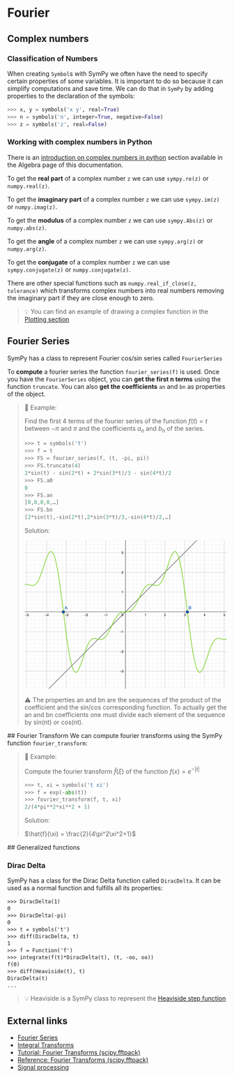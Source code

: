 # Fourier

## Complex numbers

### Classification of Numbers

When creating `Symbol`s with SymPy we often have the need to specify certain properties of some variables. It is important to do so because it can simplify computations and save time. We can do that in `SymPy` by adding properties to the declaration of the symbols:

```python
>>> x, y = symbols('x y', real=True)
>>> n = symbols('n', integer=True, negative=False)
>>> z = symbols('z', real=False)
```

### Working with complex numbers in Python

There is an [introduction on complex numbers in python](../algebra/index.html#complex-numbers) section available in the Algebra page of this documentation.

To get the **real part** of a complex number `z` we can use `sympy.re(z)` or `numpy.real(z)`.

To get the **imaginary part** of a complex number `z` we can use `sympy.im(z)` or `numpy.imag(z)`.

To get the **modulus** of a complex number `z` we can use `sympy.Abs(z)` or `numpy.abs(z)`.

To get the **angle** of a complex number `z` we can use `sympy.arg(z)` or `numpy.arg(z)`.

To get the **conjugate** of a complex number `z` we can use `sympy.conjugate(z)` or `numpy.conjugate(z)`.

There are other special functions such as `numpy.real_if_close(z, tolerance)` which transforms complex numbers into real numbers removing the imaginary part if they are close enough to zero.

> 💡 You can find an example of drawing a complex function in the [Plotting section](plotting.html#complex-function)

## Fourier Series

SymPy has a class to represent Fourier cos/sin series called `FourierSeries`

To **compute** a fourier series the function `fourier_series(f)` is used.
Once you have the `FourierSeries` object, you can **get the first n terms** using the function `truncate`.
You can also **get the coefficients** `an` and `bn` as properties of the object.

> 📝 Example:
>
> Find the first 4 terms of the fourier series of the function $f(t) = t$ between $-\pi$ and $\pi$ and the coefficients $a_n$ and $b_n$ of the series.
>
> ```python
> >>> t = symbols('t')
> >>> f = t
> >>> FS = fourier_series(f, (t, -pi, pi))
> >>> FS.truncate(4)
> 2*sin(t) - sin(2*t) + 2*sin(3*t)/3 - sin(4*t)/2
> >>> FS.a0
> 0
> >>> FS.an
> [0,0,0,0,…]
> >>> FS.bn
> [2*sin(t),-sin(2*t),2*sin(3*t)/3,-sin(4*t)/2,…]
> ```
>
> Solution:
>
> <img src="./fourier_series-ex.png" alt="fourier series" width="500"/>
>
> ⚠️ The properties an and bn are the sequences of the product of the coefficient and the sin/cos corresponding function. To actually get the an and bn coefficients one must divide each element of the sequence by sin(nt) or cos(nt).

## Fourier Transform
We can compute fourier transforms using the SymPy function `fourier_transform`:

> 📝 Example:
>
> Compute the fourier transform $\hat{f}(\xi)$ of the function $f(x) = e^{-|t|}$
>
> ```python
> >>> t, xi = symbols('t xi')
> >>> f = exp(-abs(t))
> >>> fourier_transform(f, t, xi)
> 2/(4*pi**2*xi**2 + 1)
> ```
>
> Solution:
>
> $\hat{f}(\xi) = \frac{2}{4\pi^2\xi^2+1}$

## Generalized functions

### Dirac Delta

SymPy has a class for the Dirac Delta function called `DiracDelta`. It can be used as a normal function and fulfills all its properties:

```
>>> DiracDelta(1)
0
>>> DiracDelta(-pi)
0
>>> t = symbols('t')
>>> diff(DiracDelta, t)
1
>>> f = Function('f')
>>> integrate(f(t)*DiracDelta(t), (t, -oo, oo))
f(0)
>>> diff(Heaviside(t), t)
DiracDelta(t)
...
```

> 💡 Heaviside is a SymPy class to represent the [Heaviside step function](https://en.wikipedia.org/wiki/Heaviside_step_function)

## External links

-   [Fourier Series](https://docs.sympy.org/latest/modules/series/fourier.html)
-   [Integral Transforms](https://docs.sympy.org/1.0/modules/integrals/integrals.html#module-sympy.integrals.tramsforms)
-   [Tutorial: Fourier Transforms (scipy.fftpack)](https://docs.scipy.org/doc/scipy-1.1.0/reference/tutorial/fftpack.html)
-   [Reference: Fourier Transforms (scipy.fftpack)](https://docs.scipy.org/doc/scipy-1.1.0/reference/fftpack.html#module-scipy.fftpack)
-   [Signal processing](https://docs.scipy.org/doc/scipy/reference/signal.html)

<Autors autors="raul"/>
